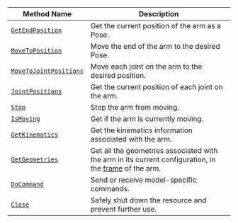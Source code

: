 <!-- prettier-ignore -->
Method Name | Description
----------- | -----------
[`GetEndPosition`](/build/configure/components/arm/#getendposition) | Get the current position of the arm as a Pose.
[`MoveToPosition`](/build/configure/components/arm/#movetoposition) | Move the end of the arm to the desired Pose.
[`MoveToJointPositions`](/build/configure/components/arm/#movetojointpositions) | Move each joint on the arm to the desired position.
[`JointPositions`](/build/configure/components/arm/#jointpositions) | Get the current position of each joint on the arm.
[`Stop`](/build/configure/components/arm/#stop) | Stop the arm from moving.
[`IsMoving`](/build/configure/components/arm/#ismoving) | Get if the arm is currently moving.
[`GetKinematics`](/build/configure/components/arm/#getkinematics) | Get the kinematics information associated with the arm.
[`GetGeometries`](/build/configure/components/arm/#getgeometries) | Get all the geometries associated with the arm in its current configuration, in the [frame](/build/configure/services/frame-system/) of the arm.
[`DoCommand`](/build/configure/components/arm/#docommand) | Send or receive model-specific commands.
[`Close`](/build/configure/components/arm/#close) | Safely shut down the resource and prevent further use.

